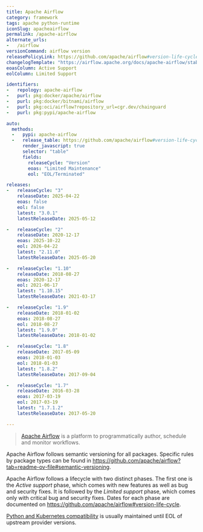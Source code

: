 ```yaml
---
title: Apache Airflow
category: framework
tags: apache python-runtime
iconSlug: apacheairflow
permalink: /apache-airflow
alternate_urls:
-   /airflow
versionCommand: airflow version
releasePolicyLink: https://github.com/apache/airflow#version-life-cycle
changelogTemplate: "https://airflow.apache.org/docs/apache-airflow/stable/release_notes.html#airflow-{{'__LATEST__'|replace:'.','-'}}-__LATEST_RELEASE_DATE__"
eoasColumn: Active Support
eolColumn: Limited Support

identifiers:
-   repology: apache-airflow
-   purl: pkg:docker/apache/airflow
-   purl: pkg:docker/bitnami/airflow
-   purl: pkg:oci/airflow?repository_url=cgr.dev/chainguard
-   purl: pkg:pypi/apache-airflow

auto:
  methods:
  -   pypi: apache-airflow
  -   release_table: https://github.com/apache/airflow#version-life-cycle
      render_javascript: true
      selector: "table"
      fields:
        releaseCycle: "Version"
        eoas: "Limited Maintenance"
        eol: "EOL/Terminated"

releases:
-   releaseCycle: "3"
    releaseDate: 2025-04-22
    eoas: false
    eol: false
    latest: "3.0.1"
    latestReleaseDate: 2025-05-12

-   releaseCycle: "2"
    releaseDate: 2020-12-17
    eoas: 2025-10-22
    eol: 2026-04-22
    latest: "2.11.0"
    latestReleaseDate: 2025-05-20

-   releaseCycle: "1.10"
    releaseDate: 2018-08-27
    eoas: 2020-12-17
    eol: 2021-06-17
    latest: "1.10.15"
    latestReleaseDate: 2021-03-17

-   releaseCycle: "1.9"
    releaseDate: 2018-01-02
    eoas: 2018-08-27
    eol: 2018-08-27
    latest: "1.9.0"
    latestReleaseDate: 2018-01-02

-   releaseCycle: "1.8"
    releaseDate: 2017-05-09
    eoas: 2018-01-03
    eol: 2018-01-03
    latest: "1.8.2"
    latestReleaseDate: 2017-09-04

-   releaseCycle: "1.7"
    releaseDate: 2016-03-28
    eoas: 2017-03-19
    eol: 2017-03-19
    latest: "1.7.1.2"
    latestReleaseDate: 2017-05-20

---
```


> [Apache Airflow](https://airflow.apache.org/) is a platform to programmatically author, schedule
> and monitor workflows.

Apache Airflow follows semantic versioning for all packages. Specific rules by package types can
be found in <https://github.com/apache/airflow?tab=readme-ov-file#semantic-versioning>.

Apache Airflow follows a lifecycle with two distinct phases. The first one is the _Active support_
phase, which comes with new features as well as bug and security fixes. It is followed by the
_Limited support_ phase, which comes only with critical bug and security fixes. Dates for each
phase are documented on <https://github.com/apache/airflow#version-life-cycle>.

[Python and Kubernetes compatibility](https://github.com/apache/airflow#support-for-python-and-kubernetes-versions)
is usually maintained until EOL of upstream provider versions.
